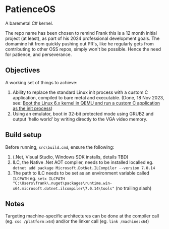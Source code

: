 # PatienceOS
A baremetal C# kernel.

The repo name has been chosen to remind Frank this is a 12 month initial project (at least), as part of his 2024 professional development goals. The domamine hit from quickly pushing out PR's, like he regularly gets from contributing to other OSS repos, simply won't be possible. Hence the need for patience, and perseverance.

## Objectives
A working set of things to achieve:
 
1. Ability to replace the standard Linux init process with a custom C application, compiled to bare metal and executable. (Done, 18 Nov 2023, see: [Boot the Linux 6.x kernel in QEMU and run a custom C application as the init process](https://gist.github.com/FrankRay78/426011c03a7fb4f890eb5b4a068720c8))
3. Using an emulator, boot in 32-bit protected mode using GRUB2 and output 'hello world' by writing directly to the VGA video memory.

## Build setup

Before running, `src\build.cmd`, ensure the following:

1. (.Net, Visual Studio, Windows SDK installs, details TBD)
2. ILC, the Native .Net AOT compiler, needs to be installed localled eg. `dotnet add package Microsoft.DotNet.ILCompiler --version 7.0.14`
3. The path to ILC needs to be set as an environment variable called `ILCPATH` eg. `setx ILCPATH "C:\Users\frank\.nuget\packages\runtime.win-x64.microsoft.dotnet.ilcompiler\7.0.14\tools"` (no trailing slash)

## Notes
Targeting machine-specific architectures can be done at the compiler call (eg. `csc /platform:x64`) and/or the linker call (eg. `link /machine:x64`)
